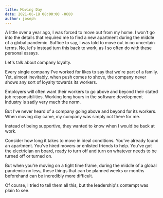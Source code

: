 ```yaml
---
title: Moving Day
date: 2021-06-18 08:00:00 -0600
author: joseph
---
```


A little over a year ago, I was forced to move out from my home. I won't go into the details that required me to find a new apartment during the middle of a global pandemic. Suffice to say, I was told to move out in no uncertain terms. No, let's instead turn this back to work, as I so often do with these personal essays.

Let's talk about company loyalty.

Every single company I've worked for likes to say that we're part of a family. Yet, almost inevitably, when push comes to shove, the company never shows any sort of loyalty towards its workers.

Employers will often want their workers to go above and beyond their stated job responsibilities. Working long hours in the software development industry is sadly very much the norm.

But I've never heard of a company going above and beyond for its workers. When moving day came, my company was simply not there for me.

Instead of being supportive, they wanted to know when I would be back at work.

Consider how long it takes to move in ideal conditions. You've already found an apartment. You've hired movers or enlisted friends to help. You've got the electrician on board, ready to turn off and turn on whatever needs to be turned off or turned on.

But when you're moving on a tight time frame, during the middle of a global pandemic no less, these things that can be planned weeks or months beforehand can be incredibly more difficult.

Of course, I tried to tell them all this, but the leadership's contempt was plain to see.
